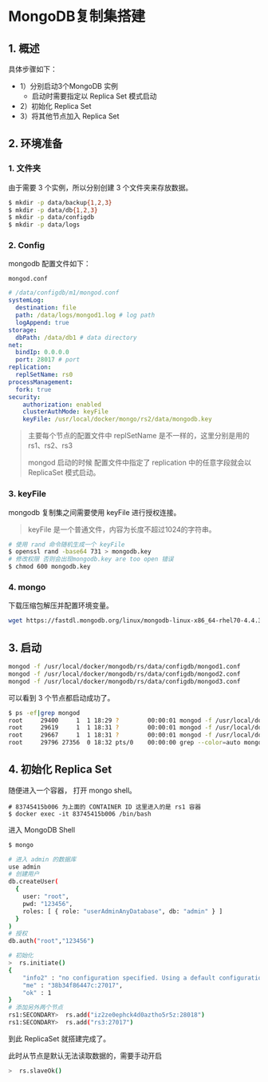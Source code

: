 # MongoDB复制集搭建

## 1. 概述

具体步骤如下：

* 1）分别启动3个MongoDB 实例
  * 启动时需要指定以 Replica Set 模式启动
* 2）初始化 Replica Set
* 3）将其他节点加入 Replica Set





## 2. 环境准备

### 1. 文件夹

由于需要 3 个实例，所以分别创建 3 个文件夹来存放数据。

```sh
$ mkdir -p data/backup{1,2,3}
$ mkdir -p data/db{1,2,3}
$ mkdir -p data/configdb
$ mkdir -p data/logs
```



### 2. Config

mongodb 配置文件如下：

`mongod.conf`

```yaml
# /data/configdb/m1/mongod.conf
systemLog:
  destination: file
  path: /data/logs/mongod1.log # log path
  logAppend: true
storage:
  dbPath: /data/db1 # data directory
net:
  bindIp: 0.0.0.0
  port: 28017 # port
replication:
  replSetName: rs0
processManagement:
  fork: true
security: 
    authorization: enabled 
    clusterAuthMode: keyFile 
    keyFile: /usr/local/docker/mongo/rs2/data/mongodb.key
```

> 主要每个节点的配置文件中 replSetName 是不一样的，这里分别是用的 rs1、rs2、rs3
>
> mongod 启动的时候 配置文件中指定了 replication 中的任意字段就会以 ReplicaSet 模式启动。

### 3. keyFile

mongodb 复制集之间需要使用 keyFile 进行授权连接。

> keyFile 是一个普通文件，内容为长度不超过1024的字符串。

```sh
# 使用 rand 命令随机生成一个 keyFile
$ openssl rand -base64 731 > mongodb.key
# 修改权限 否则会出现mongodb.key are too open 错误
$ chmod 600 mongodb.key
```



### 4. mongo

下载压缩包解压并配置环境变量。

```sh
wget https://fastdl.mongodb.org/linux/mongodb-linux-x86_64-rhel70-4.4.3.tgz
```





## 3. 启动

```sh
mongod -f /usr/local/docker/mongodb/rs/data/configdb/mongod1.conf
mongod -f /usr/local/docker/mongodb/rs/data/configdb/mongod2.conf
mongod -f /usr/local/docker/mongodb/rs/data/configdb/mongod3.conf
```

可以看到 3 个节点都启动成功了。

```sh
$ ps -ef|grep mongod
root     29400     1  1 18:29 ?        00:00:01 mongod -f /usr/local/docker/mongodb/rs/data/configdb/mongod1.conf
root     29619     1  1 18:31 ?        00:00:01 mongod -f /usr/local/docker/mongodb/rs/data/configdb/mongod2.conf
root     29667     1  1 18:31 ?        00:00:01 mongod -f /usr/local/docker/mongodb/rs/data/configdb/mongod3.conf
root     29796 27356  0 18:32 pts/0    00:00:00 grep --color=auto mongod
```





## 4. 初始化 Replica Set

随便进入一个容器， 打开 mongo shell。

```shell
# 83745415b006 为上面的 CONTAINER ID 这里进入的是 rs1 容器
$ docker exec -it 83745415b006 /bin/bash
```

进入 MongoDB Shell

```sh
$ mongo
```



```sh
# 进入 admin 的数据库
use admin
# 创建用户
db.createUser(
  {
    user: "root",
    pwd: "123456",
    roles: [ { role: "userAdminAnyDatabase", db: "admin" } ]
  }
)
# 授权
db.auth("root","123456")

```





```sh
# 初始化
>  rs.initiate()
{
	"info2" : "no configuration specified. Using a default configuration for the set",
	"me" : "38b34f86447c:27017",
	"ok" : 1
}
# 添加另外两个节点
rs1:SECONDARY>  rs.add("iz2ze0ephck4d0aztho5r5z:28018")
rs1:SECONDARY>  rs.add("rs3:27017")
```



到此 ReplicaSet 就搭建完成了。



此时从节点是默认无法读取数据的，需要手动开启

```sh
>  rs.slaveOk()
```


